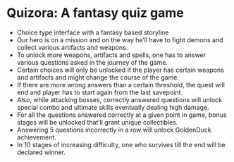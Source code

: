 # Quizora: A fantasy quiz game

- Choice type interface with a fantasy based storyline
- Our hero is on a mission and on the way he’ll have to fight demons and collect various artifacts and weapons.
- To unlock more weapons, artifacts and spells, one has to answer various questions asked in the journey of the game. 
- Certain choices will only be unlocked if the player has certain weapons and artifacts and might change the course of the game.
- If there are more wrong answers than a certain threshold, the quest will end and player has to start again from the last savepoint.
- Also, while attacking bosses, correctly answered questions will unlock special combo and ultimate skills eventually dealing high damage.
- For all the questions answered correctly at a given point in game, bonus stages will be unlocked that’ll grant unique collectibles.
- Answering 5 questions incorrectly in a row will unlock GoldenDuck achievement.	
- In 10 stages of increasing difficulty, one who survives till the end will be declared winner.
